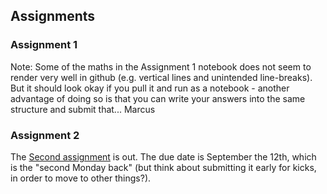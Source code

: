 ## Assignments

### Assignment 1
Note: Some of the maths in the Assignment 1 notebook does not seem to render very well in github (e.g. vertical lines and unintended line-breaks).
But it should look okay if you pull it and run as a notebook - another advantage of doing so is that you can write  your answers into the same structure and submit that...
Marcus



### Assignment 2
The [Second assignment](SecondAssignment.ipynb) is out. The due date is September the 12th, which is the "second Monday back" (but think about submitting it early for kicks, in order to move to other things?).
